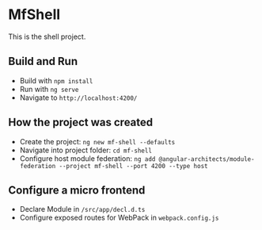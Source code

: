 # MfShell

This is the shell project.

## Build and Run
* Build with `npm install`
* Run with `ng serve` 
* Navigate to `http://localhost:4200/`

## How the project was created
* Create the project: `ng new mf-shell --defaults`
* Navigate into project folder: `cd mf-shell`
* Configure host module federation: `ng add @angular-architects/module-federation --project mf-shell --port 4200 --type host`

## Configure a micro frontend
* Declare Module in  `/src/app/decl.d.ts`
* Configure exposed routes for WebPack in `webpack.config.js`
